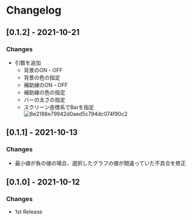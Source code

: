 # Changelog

## [0.1.2] - 2021-10-21

### Changes

- 引数を追加
  - 背景のON・OFF
  - 背景の色の指定
  - 補助線のON・OFF
  - 補助線の色の指定
  - バーの太さの指定
  - スクリーン座標系でBarを指定
　
![8e2188e79942d0aed5c794dc074f90c2](https://user-images.githubusercontent.com/29646672/138252707-6a7527c1-a6a9-46e7-a5dc-040f6a9d21fd.gif)



## [0.1.1] - 2021-10-13

### Changes

- 最小値が負の値の場合、選択したグラフの値が間違っていた不具合を修正

## [0.1.0] - 2021-10-12

### Changes

- 1st Release

